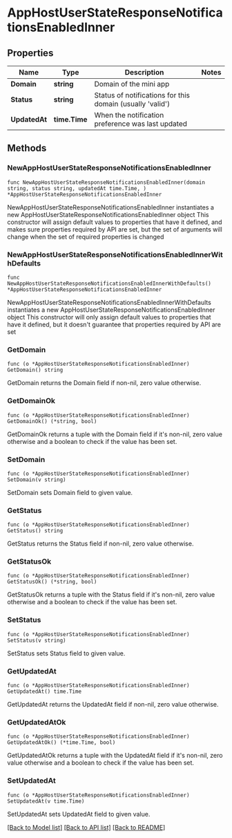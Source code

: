 # AppHostUserStateResponseNotificationsEnabledInner

## Properties

Name | Type | Description | Notes
------------ | ------------- | ------------- | -------------
**Domain** | **string** | Domain of the mini app | 
**Status** | **string** | Status of notifications for this domain (usually &#39;valid&#39;) | 
**UpdatedAt** | **time.Time** | When the notification preference was last updated | 

## Methods

### NewAppHostUserStateResponseNotificationsEnabledInner

`func NewAppHostUserStateResponseNotificationsEnabledInner(domain string, status string, updatedAt time.Time, ) *AppHostUserStateResponseNotificationsEnabledInner`

NewAppHostUserStateResponseNotificationsEnabledInner instantiates a new AppHostUserStateResponseNotificationsEnabledInner object
This constructor will assign default values to properties that have it defined,
and makes sure properties required by API are set, but the set of arguments
will change when the set of required properties is changed

### NewAppHostUserStateResponseNotificationsEnabledInnerWithDefaults

`func NewAppHostUserStateResponseNotificationsEnabledInnerWithDefaults() *AppHostUserStateResponseNotificationsEnabledInner`

NewAppHostUserStateResponseNotificationsEnabledInnerWithDefaults instantiates a new AppHostUserStateResponseNotificationsEnabledInner object
This constructor will only assign default values to properties that have it defined,
but it doesn't guarantee that properties required by API are set

### GetDomain

`func (o *AppHostUserStateResponseNotificationsEnabledInner) GetDomain() string`

GetDomain returns the Domain field if non-nil, zero value otherwise.

### GetDomainOk

`func (o *AppHostUserStateResponseNotificationsEnabledInner) GetDomainOk() (*string, bool)`

GetDomainOk returns a tuple with the Domain field if it's non-nil, zero value otherwise
and a boolean to check if the value has been set.

### SetDomain

`func (o *AppHostUserStateResponseNotificationsEnabledInner) SetDomain(v string)`

SetDomain sets Domain field to given value.


### GetStatus

`func (o *AppHostUserStateResponseNotificationsEnabledInner) GetStatus() string`

GetStatus returns the Status field if non-nil, zero value otherwise.

### GetStatusOk

`func (o *AppHostUserStateResponseNotificationsEnabledInner) GetStatusOk() (*string, bool)`

GetStatusOk returns a tuple with the Status field if it's non-nil, zero value otherwise
and a boolean to check if the value has been set.

### SetStatus

`func (o *AppHostUserStateResponseNotificationsEnabledInner) SetStatus(v string)`

SetStatus sets Status field to given value.


### GetUpdatedAt

`func (o *AppHostUserStateResponseNotificationsEnabledInner) GetUpdatedAt() time.Time`

GetUpdatedAt returns the UpdatedAt field if non-nil, zero value otherwise.

### GetUpdatedAtOk

`func (o *AppHostUserStateResponseNotificationsEnabledInner) GetUpdatedAtOk() (*time.Time, bool)`

GetUpdatedAtOk returns a tuple with the UpdatedAt field if it's non-nil, zero value otherwise
and a boolean to check if the value has been set.

### SetUpdatedAt

`func (o *AppHostUserStateResponseNotificationsEnabledInner) SetUpdatedAt(v time.Time)`

SetUpdatedAt sets UpdatedAt field to given value.



[[Back to Model list]](../README.md#documentation-for-models) [[Back to API list]](../README.md#documentation-for-api-endpoints) [[Back to README]](../README.md)


